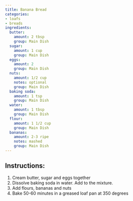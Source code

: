 ```yaml
---
title: Banana Bread
categories:
- loafs
- breads
ingredients:
  butter: 
    amount: 2 tbsp
    group: Main Dish
  sugar: 
    amount: 1 cup
    group: Main Dish
  eggs: 
    amount: 2
    group: Main Dish
  nuts: 
    amount: 1/2 cup
    notes: optional
    group: Main Dish
  baking soda: 
    amount: 1 tsp
    group: Main Dish
  water: 
    amount: 1 tbsp
    group: Main Dish
  flour: 
    amount: 1 1/2 cup
    group: Main Dish
  bananas: 
    amount: 2-3 ripe
    notes: mashed
    group: Main Dish
---
```

## Instructions:
1.	Cream butter, sugar and eggs together
2.	Dissolve baking soda in water. Add to the mixture.
3.	Add flours, bananas and nuts
4.	Bake 50-60 minutes in a greased loaf pan at 350 degrees 
